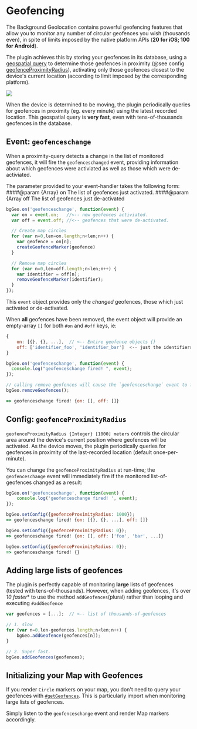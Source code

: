 # Geofencing

The Background Geolocation contains powerful geofencing features that allow you to monitor any number of circular geofences you wish (thousands even), in spite of limits imposed by the native platform APIs (**20 for iOS; 100 for Android**).

The plugin achieves this by storing your geofences in its database, using a [geospatial query](https://en.wikipedia.org/wiki/Spatial_query) to determine those geofences in proximity (@see config [geofenceProximityRadius](./doc/README.md/#param-integer-geofenceproximityradius-meters)), activating only those geofences closest to the device's current location (according to limit imposed by the corresponding platform).

![](https://dl.dropboxusercontent.com/u/2319755/background-geolocation/images/geofenceProximityRadius_iphone6_spacegrey_portrait.png)

When the device is determined to be moving, the plugin periodically queries for geofences in proximity (eg. every minute) using the latest recorded location.  This geospatial query is **very fast**, even with tens-of-thousands geofences in the database.

## Event: `geofenceschange`

When a proximity-query detects a change in the list of monitored geofences, it will fire the `geofenceschanged` event, providing information about which geofences were activiated as well as those which were de-activiated.

The parameter provided to your event-handler takes the following form:
####@param {Array} on The list of geofences just activated.
####@param {Array off The list of geofences just de-activated

```Javascript
bgGeo.on('geofenceschange', function(event) {
  var on = event.on;   //<-- new geofences activiated.
  var off = event.off; //<-- geofences that were de-activated.

  // Create map circles
  for (var n=0,len=on.length;n<len;n++) {
    var geofence = on[n];
    createGeofenceMarker(geofence)
  }

  // Remove map circles
  for (var n=0,len=off.length;n<len;n++) {
    var identifier = off[n];
    removeGeofenceMarker(identifier);
  }
});
```

This `event` object provides only the *changed* geofences, those which just activated or de-activated.

When **all** geofences have been removed, the event object will provide an empty-array `[]` for both `#on` and `#off` keys, ie:
```Javascript
{
    on: [{}, {}, ...],  // <-- Entire geofence objects {}
    off: ['identifier_foo', 'identifier_bar']  <-- just the identifiers
}
```

```Javascript
bgGeo.on('geofenceschange', function(event) {
  console.log("geofenceschange fired! ", event);
});

// calling remove geofences will cause the `geofenceschange` event to fire
bgGeo.removeGeofences();

=> geofenceschange fired! {on: [], off: []}

```

## Config: `geofenceProximityRadius`

`geofenceProximityRadius {Integer} [1000] meters` controls the circular area around the device's current position where geofences will be activated.  As the device moves, the plugin periodically queries for geofences in proximity of the last-recorded location (default once-per-minute).

You can change the `geofenceProximityRadius` at run-time; the `geofenceschange` event will immediately fire if the monitored list-of-geofences changed as a result:

```Javascript
bgGeo.on('geofenceschange', function(event) { 
    console.log('geofenceschange fired! ', event);
});

bgGeo.setConfig({geofenceProximityRadius: 1000});
=> geofenceschange fired! {on: [{}, {}, ...], off: []}

bgGeo.setConfig({geofenceProximityRadius: 0});
=> geofenceschange fired! {on: [], off: ['foo', 'bar', ...]}

bgGeo.setConfig({geofenceProximityRadius: 0});
=> geofenceschange fired! {}
```

## Adding large lists of geofences

The plugin is perfectly capable of monitoring **large** lists of geofences (tested with tens-of-thousands).  However, when adding geofences, it's over **10* faster** to use the method `addGeofences`(plural) rather than looping and executing `#addGeofence`

```Javascript
var geofences = [...];  // <-- list of thousands-of-geofences

// 1. slow
for (var n=0,len-geofences.length;n<len;n++) {
    bgGeo.addGeofence(geofences[n]);
}

// 2. Super fast.
bgGeo.addGeofences(geofences);
```

## Initializing your Map with Geofences

If you render `Circle` markers on your map, you don't need to query your geofences with [`#getGeofences`](./README.md/#getgeofencescallbackfn-failurefn).  This is particularly import when monitoring large lists of geofences.

Simply listen to the `geofenceschange` event and render Map markers accordingly.

